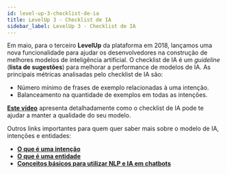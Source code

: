 ```yaml
---
id: level-up-3-checklist-de-ia
title: LevelUp 3 - Checklist de IA
sidebar_label: LevelUp 3 - Checklist de IA
---
```


Em maio, para o terceiro **LevelUp** da plataforma em 2018, lançamos uma nova funcionalidade para ajudar os desenvolvedores na construção de melhores modelos de inteligência artificial. O checklist de IA é um *guideline* (**lista de sugestões**) para melhorar a performance de modelos de IA. As principais métricas analisadas pelo checklist de IA são:

* Número mínimo de frases de exemplo relacionadas à uma intenção.
* Balanceamento na quantidade de exemplos em todas as intenções.

[**Este vídeo**](https://www.facebook.com/blip.messaging/videos/1913991341965130/) apresenta detalhadamente como o checklist de IA pode te ajudar a manter a qualidade do seu modelo.

Outros links importantes para quem quer saber mais sobre o modelo de IA, intenções e entidades:

* [**O que é uma intenção**](/docs/ai/nlp/o-que-e-intencao)
* [**O que é uma entidade**](/docs/ai/nlp/o-que-e-entidade)
* [**Conceitos básicos para utilizar NLP e IA em chatbots**](/docs/ai/nlp/conceitos-basicos-nlp-e-ai)

